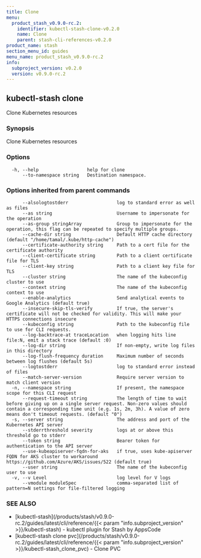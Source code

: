 ```yaml
---
title: Clone
menu:
  product_stash_v0.9.0-rc.2:
    identifier: kubectl-stash-clone-v0.2.0
    name: Clone
    parent: stash-cli-references-v0.2.0
product_name: stash
section_menu_id: guides
menu_name: product_stash_v0.9.0-rc.2
info:
  subproject_version: v0.2.0
  version: v0.9.0-rc.2
---
```


## kubectl-stash clone

Clone Kubernetes resources

### Synopsis

Clone Kubernetes resources

### Options

```
  -h, --help                  help for clone
      --to-namespace string   Destination namespace.
```

### Options inherited from parent commands

```
      --alsologtostderr                  log to standard error as well as files
      --as string                        Username to impersonate for the operation
      --as-group stringArray             Group to impersonate for the operation, this flag can be repeated to specify multiple groups.
      --cache-dir string                 Default HTTP cache directory (default "/home/tamal/.kube/http-cache")
      --certificate-authority string     Path to a cert file for the certificate authority
      --client-certificate string        Path to a client certificate file for TLS
      --client-key string                Path to a client key file for TLS
      --cluster string                   The name of the kubeconfig cluster to use
      --context string                   The name of the kubeconfig context to use
      --enable-analytics                 Send analytical events to Google Analytics (default true)
      --insecure-skip-tls-verify         If true, the server's certificate will not be checked for validity. This will make your HTTPS connections insecure
      --kubeconfig string                Path to the kubeconfig file to use for CLI requests.
      --log-backtrace-at traceLocation   when logging hits line file:N, emit a stack trace (default :0)
      --log-dir string                   If non-empty, write log files in this directory
      --log-flush-frequency duration     Maximum number of seconds between log flushes (default 5s)
      --logtostderr                      log to standard error instead of files
      --match-server-version             Require server version to match client version
  -n, --namespace string                 If present, the namespace scope for this CLI request
      --request-timeout string           The length of time to wait before giving up on a single server request. Non-zero values should contain a corresponding time unit (e.g. 1s, 2m, 3h). A value of zero means don't timeout requests. (default "0")
  -s, --server string                    The address and port of the Kubernetes API server
      --stderrthreshold severity         logs at or above this threshold go to stderr
      --token string                     Bearer token for authentication to the API server
      --use-kubeapiserver-fqdn-for-aks   if true, uses kube-apiserver FQDN for AKS cluster to workaround https://github.com/Azure/AKS/issues/522 (default true)
      --user string                      The name of the kubeconfig user to use
  -v, --v Level                          log level for V logs
      --vmodule moduleSpec               comma-separated list of pattern=N settings for file-filtered logging
```

### SEE ALSO

* [kubectl-stash](/products/stash/v0.9.0-rc.2/guides/latest/cli/reference/{{< param "info.subproject_version" >}}/kubectl-stash)	 - kubectl plugin for Stash by AppsCode
* [kubectl-stash clone pvc](/products/stash/v0.9.0-rc.2/guides/latest/cli/reference/{{< param "info.subproject_version" >}}/kubectl-stash_clone_pvc)	 - Clone PVC

